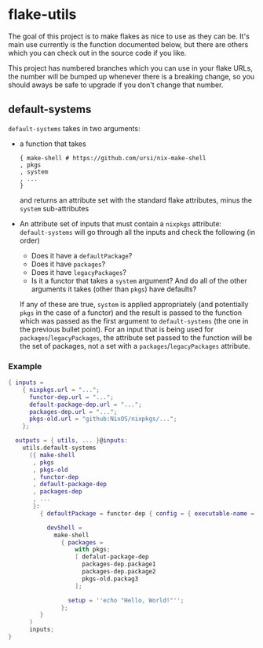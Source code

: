 # flake-utils

The goal of this project is to make flakes as nice to use as they can be. It's main use currently is the function documented below, but there are others which you can check out in the source code if you like.

This project has numbered branches which you can use in your flake URLs, the number will be bumped up whenever there is a breaking change, so you should aways be safe to upgrade if you don't change that number.

## default-systems

`default-systems` takes in two arguments:

- a function that takes

  ```
  { make-shell # https://github.com/ursi/nix-make-shell
  , pkgs
  , system
  , ...
  }
  ```

  and returns an attribute set with the standard flake attributes, minus the `system` sub-attributes

- An attribute set of inputs that must contain a `nixpkgs` attribute:\
  `default-systems` will go through all the inputs and check the following (in order)
    - Does it have a `defaultPackage`?
    - Does it have `packages`?
    - Does it have `legacyPackages`?
    - Is it a functor that takes a `system` argument? And do all of the other arguments it takes (other than `pkgs`) have defaults?

  If any of these are true, `system` is applied appropriately (and potentially `pkgs` in the case of a functor) and the result is passed to the function which was passed as the first argument to `default-systems` (the one in the previous bullet point). For an input that is being used for `packages`/`legacyPackages`, the attribute set passed to the function will be the set of packages, not a set with a `packages`/`legacyPackages` attribute.


### Example

```nix
{ inputs =
    { nixpkgs.url = "...";
      functor-dep.url = "...";
      default-package-dep.url = "...";
      packages-dep.url = "...";
      pkgs-old.url = "github:NixOS/nixpkgs/...";
    };

  outputs = { utils, ... }@inputs:
    utils.default-systems
      ({ make-shell
       , pkgs
       , pkgs-old
       , functor-dep
       , default-package-dep
       , packages-dep
       , ...
       }:
         { defaultPackage = functor-dep { config = { executable-name = "example"; }; };

           devShell =
             make-shell
               { packages =
                   with pkgs;
                   [ defalut-package-dep
                     packages-dep.package1
                     packages-dep.package2
                     pkgs-old.packag3
                   ];

                 setup = ''echo "Hello, World!"'';
               };
         }
      )
      inputs;
}
```
